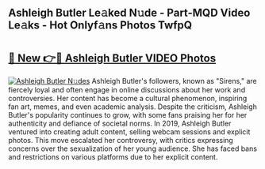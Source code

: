 ## Ashleigh Butler Le𝚊ked N𝚞de - Part-MQD Video Le𝚊ks - Hot Onlyf𝚊ns Photos TwfpQ

# <h2><a href="http://ac20708.deff.icu/?id=Ashleigh+Butler">🔗 New 👉🔴 Ashleigh Butler VIDEO Photos</a></h2>

[![Ashleigh Butler N𝚞des](https://i.imgur.com/rIISA9y.gif)](http://ac20708.deff.icu/?id=Ashleigh+Butler)
Ashleigh Butler's followers, known as "Sirens," are fiercely loyal and often engage in online discussions about her work and controversies. Her content has become a cultural phenomenon, inspiring fan art, memes, and even academic analysis. Despite the criticism, Ashleigh Butler's popularity continues to grow, with some fans praising her for her authenticity and defiance of societal norms. In 2019, Ashleigh Butler ventured into creating adult content, selling webcam sessions and explicit photos. This move escalated her controversy, with critics expressing concerns over the sexualization of her young audience. She has faced bans and restrictions on various platforms due to her explicit content.
